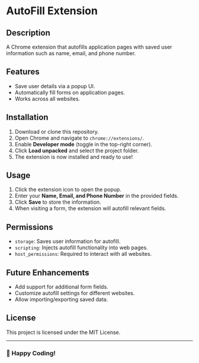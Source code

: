 # AutoFill Extension

## Description
A Chrome extension that autofills application pages with saved user information such as name, email, and phone number.

## Features
- Save user details via a popup UI.
- Automatically fill forms on application pages.
- Works across all websites.

## Installation
1. Download or clone this repository.
2. Open Chrome and navigate to `chrome://extensions/`.
3. Enable **Developer mode** (toggle in the top-right corner).
4. Click **Load unpacked** and select the project folder.
5. The extension is now installed and ready to use!

## Usage
1. Click the extension icon to open the popup.
2. Enter your **Name, Email, and Phone Number** in the provided fields.
3. Click **Save** to store the information.
4. When visiting a form, the extension will autofill relevant fields.

## Permissions
- `storage`: Saves user information for autofill.
- `scripting`: Injects autofill functionality into web pages.
- `host_permissions`: Required to interact with all websites.

## Future Enhancements
- Add support for additional form fields.
- Customize autofill settings for different websites.
- Allow importing/exporting saved data.

## License
This project is licensed under the MIT License.

---

### 🚀 Happy Coding!

